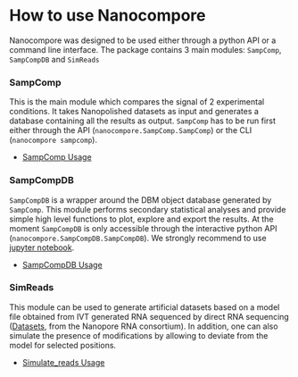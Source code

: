 # How to use Nanocompore

Nanocompore was designed to be used either through a python API or a command line interface. The package contains 3 main modules: `SampComp`, `SampCompDB` and `SimReads`

### SampComp

This is the main module which compares the signal of 2 experimental conditions. It takes Nanopolished datasets as input and generates a database containing all the results as output. `SampComp` has to be run first either through the API (`nanocompore.SampComp.SampComp`) or the CLI (`nanocompore sampcomp`).

* [SampComp Usage](demo/SamComp_API_usage.ipynb)


### SampCompDB

`SampCompDB` is a wrapper around the DBM object database generated by `SampComp`. This module performs secondary statistical analyses and provide simple high level functions to plot, explore and export the results. At the moment `SampCompDB` is only accessible through the interactive python API (`nanocompore.SampCompDB.SampCompDB`). We strongly recommend to use [jupyter notebook](https://jupyter.org/).

* [SampCompDB Usage](demo/SamCompDB_API_usage.ipynb)

### SimReads

This module can be used to generate artificial datasets based on a model file obtained from IVT generated RNA sequenced by direct RNA sequencing ([Datasets](https://github.com/nanopore-wgs-consortium/NA12878/blob/master/nanopore-human-transcriptome/fastq_fast5_bulk.md), from the Nanopore RNA consortium). In addition, one can also simulate the presence of modifications by allowing to deviate from the model for selected positions.

* [Simulate_reads Usage](demo/Simulate_reads_usage.ipynb)
